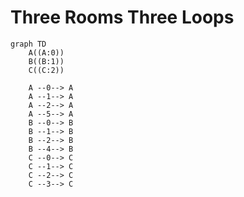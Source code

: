 # Three Rooms Three Loops

```mermaid
graph TD
    A((A:0))
    B((B:1))
    C((C:2))

    A --0--> A
    A --1--> A
    A --2--> A
    A --5--> A
    B --0--> B
    B --1--> B
    B --2--> B
    B --4--> B
    C --0--> C
    C --1--> C
    C --2--> C
    C --3--> C
```
